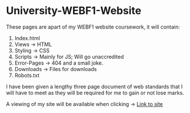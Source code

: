# University-WEBF1-Website

These pages are apart of my WEBF1 website coursework, it will contain:
1. Index.html
2. Views -> HTML
3. Styling -> CSS
4. Scripts -> Mainly for JS; Will go unaccredited
5. Error-Pages -> 404 and a small joke.
6. Downloads -> Files for downloads
7. Robots.txt

I have been given a lengthy three page document of web standards that I will have to meet as
they will be required for me to gain or not lose marks.


A viewing of my site will be available when clicking -> [Link to site](https://willgreen98.github.io/University-WEBF1-Website)